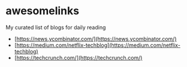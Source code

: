 # awesomelinks
My curated list of blogs for daily reading

* [https://news.ycombinator.com/](https://news.ycombinator.com/)
* [https://medium.com/netflix-techblog](https://medium.com/netflix-techblog)
* [https://techcrunch.com/](https://techcrunch.com/)
